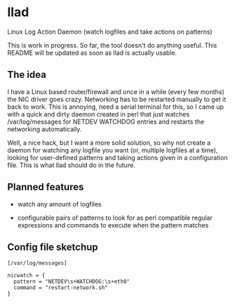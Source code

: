 # llad

Linux Log Action Daemon (watch logfiles and take actions on patterns)

This is work in progress. So far, the tool doesn't do anything useful. This
README will be updated as soon as llad is actually usable.

## The idea

I have a Linux based router/firewall and once in a while (every few months)
the NIC driver goes crazy. Networking has to be restarted manually to get it
back to work. This is annoying, need a serial terminal for this, so I came up
with a quick and dirty daemon created in perl that just watches
/var/log/messages for NETDEV WATCHDOG entries and restarts the networking
automatically.

Well, a nice hack, but I want a more solid solution, so why not create a
daemon for watching any logfile you want (or, multiple logfiles at a time),
looking for user-defined patterns and taking actions given in a configuration
file. This is what llad should do in the future.

## Planned features

- watch any amount of logfiles

- configurable pairs of patterns to look for as perl compatible regular
  expressions and commands to execute when the pattern matches

## Config file sketchup

	[/var/log/messages]

	nicwatch = {
	  pattern = "NETDEV\s+WATCHDOG:\s+eth0"
	  command = "restart-network.sh"
	}

